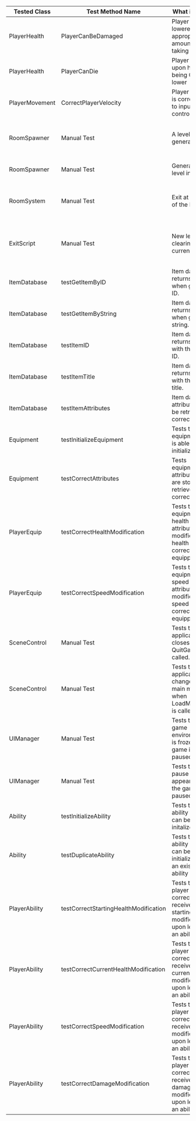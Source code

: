 |Tested Class|Test Method Name|What is tested|Pass Criteria|
|------------|----------------|--------------|-------------|
|PlayerHealth|PlayerCanBeDamaged|Player health is lowered by appropriate amount upon taking damage|Player health = initial playerhealth - damage taken|
|PlayerHealth|PlayerCanDie|Player dies upon health being 0 or lower|health.isAlive() returns false|
|PlayerMovement|CorrectPlayerVelocity|Player velocity is corresponds to input controls|Player velocity = input * base speed|
|RoomSpawner|Manual Test|A level is generated|A level appears on the game screen when the game scene is entered|
|RoomSpawner|Manual Test|Generated level integrity|The generated level is fully navigateable|
|RoomSystem|Manual Test|Exit at the end of the level|An exit portal is generated at the furthest room from the beginning|
|ExitScript|Manual Test|New level up clearing current one|When the exit portal is touched, a new scene is generated with a new level|
|ItemDatabase|testGetItemByID|Item database returns an item when given an ID.|Item != NULL|
|ItemDatabase|testGetItemByString|Item database returns an item when given a string.|Item != NULL|
|ItemDatabase|testItemID|Item database returns an item with the given ID.|Item ID = input ID|
|ItemDatabase|testItemTitle|Item database returns an item with the given title.|Item Title = input title|
|ItemDatabase|testItemAttributes|Item database attributes can be retrieved correctly.|Item attribute value = expected value|
|Equipment|testInitializeEquipment|Tests that an equipment item is able to initialized.|Equipment != NULL|
|Equipment|testCorrectAttributes|Tests equipment attribute values are stored and retrieved correctly.|Equipment attribute value = expected value|
|PlayerEquip|testCorrectHealthModification|Tests that equipment health modifier attribute modifies player health correctly when equipped.|Player health = starting health + equipment health modifier|
|PlayerEquip|testCorrectSpeedModification|Tests that equipment speed modifier attribute modifies player speed correctly when equipped.|Player speed = starting speed + equipment speed modifier|
|SceneControl|Manual Test|Tests that application closes when QuitGame() is called.|Game application is no longer running|
|SceneControl|Manual Test|Tests that application changes to main menu when LoadMainMenu is called.|Current game scene is the main menu scene|
|UIManager|Manual Test|Tests that game environnment is frozen when game is paused.|Game environment is completely frozen.|
|UIManager|Manual Test|Tests that pause menu appears when the game is paused.|Pause menu is visible in the application.|
|Ability|testInitializeAbility|Tests that an ability object can be initalized. | testAbility != NULL|
|Ability|testDuplicateAbility|Tests that an ability object can be initialized from an existing ability object| testAbility != NULL|
|PlayerAbility|testCorrectStartingHealthModification|Tests that player correctly receives starting health modification upon learning an ability| initialHealth + healthModifier = finalHealth|
|PlayerAbility|testCorrectCurrentHealthModification|Tests that player correctly receives current health modification upon learning an ability| initialHealth + healthModifier = finalHealth|
|PlayerAbility|testCorrectSpeedModification|Tests that player correctly receives speed modification upon learning an ability|initialSpeed + speedModifier = finalSpeed|
|PlayerAbility|testCorrectDamageModification|Tests that player correctly receives damage modification upon learning an ability|initialDamage + damageModifier = finalDamage|

